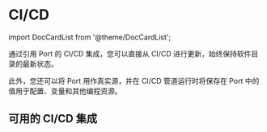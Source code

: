 # CI/CD

import DocCardList from '@theme/DocCardList';

通过引用 Port 的 CI/CD 集成，您可以直接从 CI/CD 进行更新，始终保持软件目录的最新状态。

此外，您还可以将 Port 用作真实源，并在 CI/CD 管道运行时将保存在 Port 中的值用于配置、变量和其他编程资源。

## 可用的 CI/CD 集成

<DocCardList />